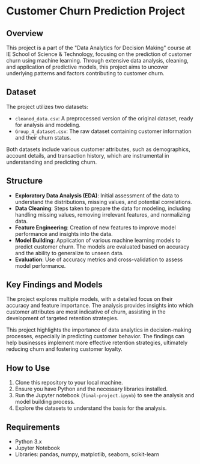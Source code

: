 # Customer Churn Prediction Project

## Overview
This project is a part of the "Data Analytics for Decision Making" course at IE School of Science & Technology, focusing on the prediction of customer churn using machine learning. Through extensive data analysis, cleaning, and application of predictive models, this project aims to uncover underlying patterns and factors contributing to customer churn.

## Dataset
The project utilizes two datasets:
- `cleaned_data.csv`: A preprocessed version of the original dataset, ready for analysis and modeling.
- `Group_4_dataset.csv`: The raw dataset containing customer information and their churn status.

Both datasets include various customer attributes, such as demographics, account details, and transaction history, which are instrumental in understanding and predicting churn.

## Structure
- **Exploratory Data Analysis (EDA)**: Initial assessment of the data to understand the distributions, missing values, and potential correlations.
- **Data Cleaning**: Steps taken to prepare the data for modeling, including handling missing values, removing irrelevant features, and normalizing data.
- **Feature Engineering**: Creation of new features to improve model performance and insights into the data.
- **Model Building**: Application of various machine learning models to predict customer churn. The models are evaluated based on accuracy and the ability to generalize to unseen data.
- **Evaluation**: Use of accuracy metrics and cross-validation to assess model performance.

## Key Findings and Models
The project explores multiple models, with a detailed focus on their accuracy and feature importance. The analysis provides insights into which customer attributes are most indicative of churn, assisting in the development of targeted retention strategies.

This project highlights the importance of data analytics in decision-making processes, especially in predicting customer behavior. The findings can help businesses implement more effective retention strategies, ultimately reducing churn and fostering customer loyalty.

## How to Use
1. Clone this repository to your local machine.
2. Ensure you have Python and the necessary libraries installed.
3. Run the Jupyter notebook (`final-project.ipynb`) to see the analysis and model building process.
4. Explore the datasets to understand the basis for the analysis.

## Requirements
- Python 3.x
- Jupyter Notebook
- Libraries: pandas, numpy, matplotlib, seaborn, scikit-learn
